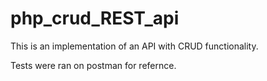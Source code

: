 # php_crud_REST_api

This is an implementation of an API with CRUD functionality.

Tests were ran on postman for refernce.
